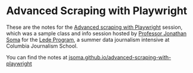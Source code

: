 # Advanced Scraping with Playwright

These are the notes for the [Advanced scraping with Playwright](https://www.eventbrite.com/e/advanced-web-scraping-with-playwright-lede-2024-info-session-tickets-810653144377) session, which was a sample class and info session hosted by [Professor Jonathan Soma](https://jonathansoma.com/) for the [Lede Program](https://ledeprogram.com/), a summer data journalism intensive at Columbia Journalism School.

You can find the notes at [jsoma.github.io/advanced-scraping-with-playwright](https://jsoma.github.io/advanced-scraping-with-playwright)
